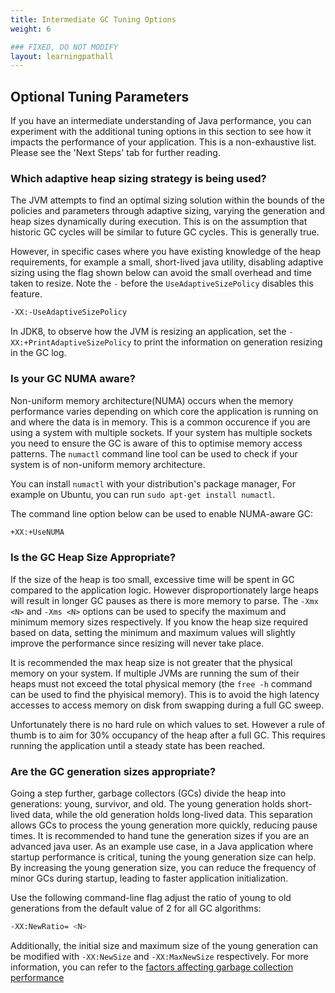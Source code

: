 ```yaml
---
title: Intermediate GC Tuning Options
weight: 6

### FIXED, DO NOT MODIFY
layout: learningpathall
---
```


## Optional Tuning Parameters

If you have an intermediate understanding of Java performance, you can experiment with the additional tuning options in this section to see how it impacts the performance of your application. This is a non-exhaustive list. Please see the 'Next Steps' tab for further reading. 

### Which adaptive heap sizing strategy is being used?

The JVM attempts to find an optimal sizing solution within the bounds of the policies and parameters through adaptive sizing, varying the generation and heap sizes dynamically during execution. This is on the assumption that historic GC cycles will be similar to future GC cycles. This is generally true. 

However, in specific cases where you have existing knowledge of the heap requirements, for example a small, short-lived java utility, disabling adaptive sizing using the flag shown below can avoid the small overhead and time taken to resize. Note the `-` before the `UseAdaptiveSizePolicy` disables this feature.  

```bash
-XX:-UseAdaptiveSizePolicy
```

In JDK8, to observe how the JVM is resizing an application, set the `-XX:+PrintAdaptiveSizePolicy` to print the information on generation resizing in the GC log. 

### Is your GC NUMA aware?

Non-uniform memory architecture(NUMA) occurs when the memory performance varies depending on which core the application is running on and where the data is in memory. This is a common occurence if you are using a system with multiple sockets. If your system has multiple sockets you need to ensure the GC is aware of this to optimise memory access patterns. The `numactl` command line tool can be used to check if your system is of non-uniform memory architecture. 

You can install `numactl` with your distribution's package manager, For example on Ubuntu, you can run `sudo apt-get install numactl`.

The command line option below can be used to enable NUMA-aware GC:

```bash
+XX:+UseNUMA
```


### Is the GC Heap Size Appropriate?

If the size of the heap is too small, excessive time will be spent in GC compared to the application logic. However disproportionately large heaps will result in longer GC pauses as there is more memory to parse. The `-Xmx <N>` and `-Xms <N>` options can be used to specify the maximum and minimum memory sizes respectively. If you know the heap size required based on data, setting the minimum and maximum values will slightly improve the performance since resizing will never take place.

It is recommended the max heap size is not greater that the physical memory on your system. If multiple JVMs are running the sum of their heaps must not exceed the total physical memory (the `free -h` command can be used to find the phyisical memory). This is to avoid the high latency accesses to access memory on disk from swapping during a full GC sweep.

Unfortunately there is no hard rule on which values to set. However a rule of thumb is to aim for 30% occupancy of the heap after a full GC. This requires running the application until a steady state has been reached.

### Are the GC generation sizes appropriate?

Going a step further, garbage collectors (GCs) divide the heap into generations: young, survivor, and old. The young generation holds short-lived data, while the old generation holds long-lived data. This separation allows GCs to process the young generation more quickly, reducing pause times. It is recommended to hand tune the generation sizes if you are an advanced java user. As an example use case, in a Java application where startup performance is critical, tuning the young generation size can help. By increasing the young generation size, you can reduce the frequency of minor GCs during startup, leading to faster application initialization.

Use the following command-line flag adjust the ratio of young to old generations from the default value of 2 for all GC algorithms:

```bash
-XX:NewRatio= <N>
```

Additionally, the initial size and maximum size of the young generation can be modified with `-XX:NewSize` and `-XX:MaxNewSize` respectively. For more information, you can refer to the [factors affecting garbage collection performance](https://docs.oracle.com/en/java/javase/11/gctuning/factors-affecting-garbage-collection-performance.html#GUID-4ADBEDE9-5D52-4FBF-ADB2-431C3EB089C5)

